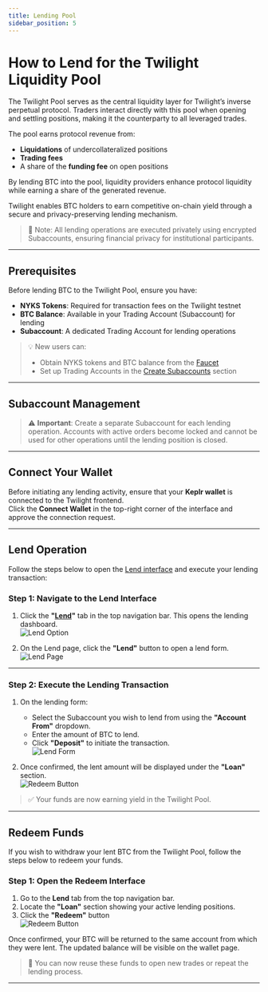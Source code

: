 ```yaml
---
title: Lending Pool
sidebar_position: 5
---
```


# How to Lend for the Twilight Liquidity Pool

The Twilight Pool serves as the central liquidity layer for Twilight’s inverse perpetual protocol. Traders interact directly with this pool when opening and settling positions, making it the counterparty to all leveraged trades.

The pool earns protocol revenue from:

- **Liquidations** of undercollateralized positions
- **Trading fees**
- A share of the **funding fee** on open positions

By lending BTC into the pool, liquidity providers enhance protocol liquidity while earning a share of the generated revenue.

Twilight enables BTC holders to earn competitive on-chain yield through a secure and privacy-preserving lending mechanism.

> 📌 Note: All lending operations are executed privately using encrypted Subaccounts, ensuring financial privacy for institutional participants.

---

## Prerequisites

Before lending BTC to the Twilight Pool, ensure you have:

- **NYKS Tokens**: Required for transaction fees on the Twilight testnet
- **BTC Balance**: Available in your Trading Account (Subaccount) for lending
- **Subaccount**: A dedicated Trading Account for lending operations

> 💡 New users can:
>
> - Obtain NYKS tokens and BTC balance from the [Faucet](https://frontend.twilight.rest/faucet)
> - Set up Trading Accounts in the [Create Subaccounts](/docs/wallet#create-subaccounts) section

---

## Subaccount Management

> ⚠️ **Important**: Create a separate Subaccount for each lending operation. Accounts with active orders become locked and cannot be used for other operations until the lending position is closed.

---

## Connect Your Wallet

Before initiating any lending activity, ensure that your **Keplr wallet** is connected to the Twilight frontend.  
Click the **Connect Wallet** in the top-right corner of the interface and approve the connection request.

---

## Lend Operation

Follow the steps below to open the [Lend interface](https://frontend.twilight.rest/lend) and execute your lending transaction:

### Step 1: Navigate to the Lend Interface

1. Click the **"[Lend](https://frontend.twilight.rest/lend)"** tab in the top navigation bar. This opens the lending dashboard.  
   <img src="/images/lend-dashboard.png" alt="Lend Option" class="enlarge-img-70" />

2. On the Lend page, click the **"Lend"** button to open a lend form.  
   <img src="/images/28.jpg" alt="Lend Page" class="enlarge-img-80" />

---

### Step 2: Execute the Lending Transaction

1. On the lending form:

   - Select the Subaccount you wish to lend from using the **"Account From"** dropdown.
   - Enter the amount of BTC to lend.
   - Click **"Deposit"** to initiate the transaction.  
     ![Lend Form](/images/27.jpg)

2. Once confirmed, the lent amount will be displayed under the **"Loan"** section.  
   <img src="/images/loan.png" alt="Redeem Button" class="enlarge-img" />

> ✅ Your funds are now earning yield in the Twilight Pool.

---

## Redeem Funds

If you wish to withdraw your lent BTC from the Twilight Pool, follow the steps below to redeem your funds.

### Step 1: Open the Redeem Interface

1. Go to the **Lend** tab from the top navigation bar.
2. Locate the **"Loan"** section showing your active lending positions.
3. Click the **"Redeem"** button  
   <img src="/images/loan.png" alt="Redeem Button" class="enlarge-img" />

Once confirmed, your BTC will be returned to the same account from which they were lent. The updated balance will be visible on the wallet page.

> 🔁 You can now reuse these funds to open new trades or repeat the lending process.

---
